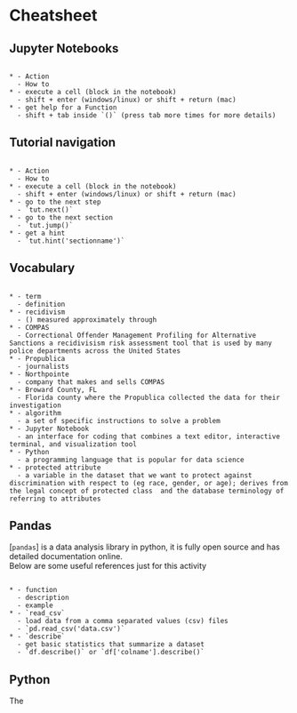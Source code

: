 # Cheatsheet

## Jupyter Notebooks


```{list-table}

* - Action
  - How to
* - execute a cell (block in the notebook)
  - shift + enter (windows/linux) or shift + return (mac)
* - get help for a Function
  - shift + tab inside `()` (press tab more times for more details)

```


## Tutorial navigation


```{list-table}

* - Action
  - How to
* - execute a cell (block in the notebook)
  - shift + enter (windows/linux) or shift + return (mac)
* - go to the next step
  - `tut.next()`
* - go to the next section
  - `tut.jump()`
* - get a hint
  - `tut.hint('sectionname')`

```

## Vocabulary


```{list-table}

* - term
  - definition
* - recidivism
  - () measured approximately through
* - COMPAS
  - Correctional Offender Management Profiling for Alternative Sanctions a recidivisism risk assessment tool that is used by many police departments across the United States
* - Propublica
  - journalists
* - Northpointe
  - company that makes and sells COMPAS
* - Broward County, FL
  - Florida county where the Propublica collected the data for their investigation
* - algorithm
  - a set of specific instructions to solve a problem
* - Jupyter Notebook
  - an interface for coding that combines a text editor, interactive terminal, and visualization tool
* - Python
  - a programming language that is popular for data science
* - protected attribute
  - a variable in the dataset that we want to protect against discrimination with respect to (eg race, gender, or age); derives from the legal concept of protected class  and the database terminology of referring to attributes
```


## Pandas

[`pandas`] is a data analysis library in python, it is fully open source and has detailed documentation online.  
Below are some useful references just for this activity

```{list-table}

* - function
  - description
  - example
* - `read_csv`
  - load data from a comma separated values (csv) files
  - `pd.read_csv('data.csv')`
* - `describe`
  - get basic statistics that summarize a dataset
  - `df.describe()` or `df['colname'].describe()`
```

## Python

The
